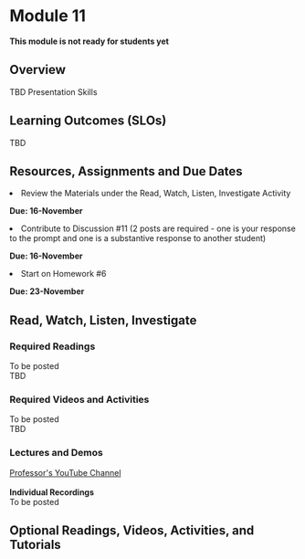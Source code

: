 # Module 11
****This module is not ready for students yet****

## Overview
TBD Presentation Skills
## Learning Outcomes (SLOs)
TBD
## Resources, Assignments and Due Dates
<li>Review the Materials under the Read, Watch, Listen, Investigate Activity<br>

****Due: 16-November****

<li>Contribute to Discussion #11 (2 posts are required - one is your response to the prompt and one is a substantive response to another student) <br>

****Due: 16-November**** <br>

<li>Start on Homework #6 <br>

****Due: 23-November**** <br>


## Read, Watch, Listen, Investigate
### Required Readings
To be posted<br>
TBD

### Required Videos and Activities
To be posted<br>
TBD
### Lectures and Demos
[Professor's YouTube Channel](https://www.youtube.com/channel/UC3vqKF4jspXh8hxFLpTfsyw?view_as=subscriber)<br><br>
****Individual Recordings****<br>
To be posted

## Optional Readings, Videos, Activities, and Tutorials
